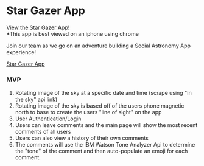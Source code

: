 # Star Gazer App

[View the Star Gazer App!](https://nolanhewitt.github.io/stargazer/)
<br>
*This app is best viewed on an iphone using chrome

Join our team as we go on an adventure building a Social Astronomy App experience!

[Star Gazer App](./images/stargazer.PNG)


### MVP
1. Rotating image of the sky at a specific date and time (scrape using "In the sky" api link)
2. Rotating image of the sky is based off of the users phone magnetic north to base to create the users "line of sight" on the app
3. User Authentication/Login
4. Users can leave comments and the main page will show the most recent comments of all users
5. Users can also view a history of their own comments
6. The comments will use the IBM Watson Tone Analyzer Api to determine the "tone" of the comment and then auto-populate an emoji for each comment.
